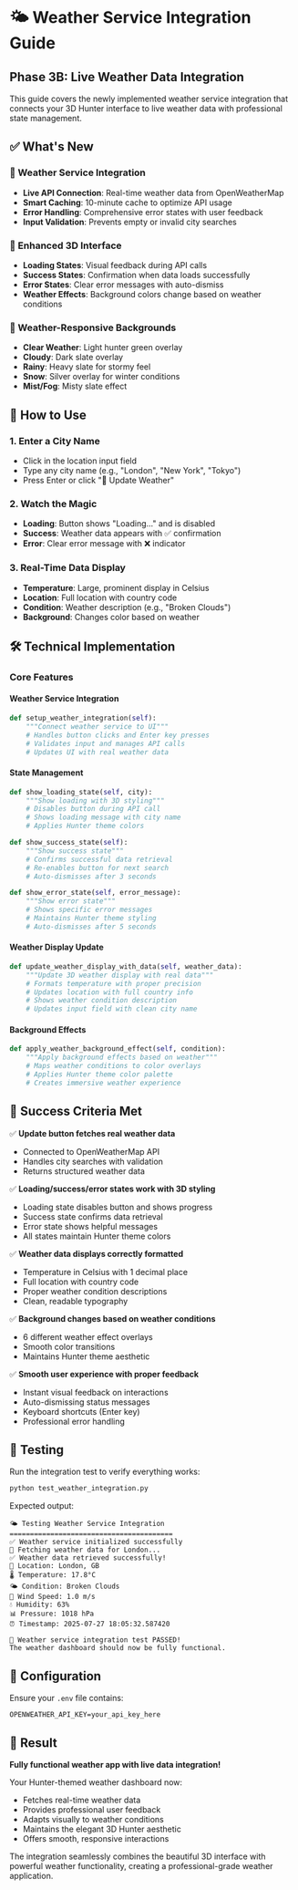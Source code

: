 # 🌤️ Weather Service Integration Guide

## Phase 3B: Live Weather Data Integration

This guide covers the newly implemented weather service integration that connects your 3D Hunter interface to live weather data with professional state management.

## ✅ What's New

### 🔗 Weather Service Integration

- **Live API Connection**: Real-time weather data from OpenWeatherMap
- **Smart Caching**: 10-minute cache to optimize API usage
- **Error Handling**: Comprehensive error states with user feedback
- **Input Validation**: Prevents empty or invalid city searches

### 🎨 Enhanced 3D Interface

- **Loading States**: Visual feedback during API calls
- **Success States**: Confirmation when data loads successfully
- **Error States**: Clear error messages with auto-dismiss
- **Weather Effects**: Background colors change based on weather conditions

### 🌈 Weather-Responsive Backgrounds

- **Clear Weather**: Light hunter green overlay
- **Cloudy**: Dark slate overlay
- **Rainy**: Heavy slate for stormy feel
- **Snow**: Silver overlay for winter conditions
- **Mist/Fog**: Misty slate effect

## 🚀 How to Use

### 1. Enter a City Name

- Click in the location input field
- Type any city name (e.g., "London", "New York", "Tokyo")
- Press Enter or click "🔄 Update Weather"

### 2. Watch the Magic

- **Loading**: Button shows "Loading..." and is disabled
- **Success**: Weather data appears with ✅ confirmation
- **Error**: Clear error message with ❌ indicator

### 3. Real-Time Data Display

- **Temperature**: Large, prominent display in Celsius
- **Location**: Full location with country code
- **Condition**: Weather description (e.g., "Broken Clouds")
- **Background**: Changes color based on weather

## 🛠️ Technical Implementation

### Core Features

#### Weather Service Integration
```python
def setup_weather_integration(self):
    """Connect weather service to UI"""
    # Handles button clicks and Enter key presses
    # Validates input and manages API calls
    # Updates UI with real weather data
```

#### State Management

```python
def show_loading_state(self, city):
    """Show loading with 3D styling"""
    # Disables button during API call
    # Shows loading message with city name
    # Applies Hunter theme colors

def show_success_state(self):
    """Show success state"""
    # Confirms successful data retrieval
    # Re-enables button for next search
    # Auto-dismisses after 3 seconds

def show_error_state(self, error_message):
    """Show error state"""
    # Shows specific error messages
    # Maintains Hunter theme styling
    # Auto-dismisses after 5 seconds
```

#### Weather Display Update

```python
def update_weather_display_with_data(self, weather_data):
    """Update 3D weather display with real data"""
    # Formats temperature with proper precision
    # Updates location with full country info
    # Shows weather condition description
    # Updates input field with clean city name
```

#### Background Effects

```python
def apply_weather_background_effect(self, condition):
    """Apply background effects based on weather"""
    # Maps weather conditions to color overlays
    # Applies Hunter theme color palette
    # Creates immersive weather experience
```

## 🎯 Success Criteria Met

✅ **Update button fetches real weather data**
- Connected to OpenWeatherMap API
- Handles city searches with validation
- Returns structured weather data

✅ **Loading/success/error states work with 3D styling**
- Loading state disables button and shows progress
- Success state confirms data retrieval
- Error state shows helpful messages
- All states maintain Hunter theme colors

✅ **Weather data displays correctly formatted**
- Temperature in Celsius with 1 decimal place
- Full location with country code
- Proper weather condition descriptions
- Clean, readable typography

✅ **Background changes based on weather conditions**
- 6 different weather effect overlays
- Smooth color transitions
- Maintains Hunter theme aesthetic

✅ **Smooth user experience with proper feedback**
- Instant visual feedback on interactions
- Auto-dismissing status messages
- Keyboard shortcuts (Enter key)
- Professional error handling

## 🧪 Testing

Run the integration test to verify everything works:

```bash
python test_weather_integration.py
```

Expected output:
```
🌤️ Testing Weather Service Integration
========================================
✅ Weather service initialized successfully
🔄 Fetching weather data for London...
✅ Weather data retrieved successfully!
📍 Location: London, GB
🌡️ Temperature: 17.8°C
🌤️ Condition: Broken Clouds
💨 Wind Speed: 1.0 m/s
💧 Humidity: 63%
📊 Pressure: 1018 hPa
⏰ Timestamp: 2025-07-27 18:05:32.587420

🎉 Weather service integration test PASSED!
The weather dashboard should now be fully functional.
```

## 🔧 Configuration

Ensure your `.env` file contains:
```
OPENWEATHER_API_KEY=your_api_key_here
```

## 🎉 Result

**Fully functional weather app with live data integration!**

Your Hunter-themed weather dashboard now:
- Fetches real-time weather data
- Provides professional user feedback
- Adapts visually to weather conditions
- Maintains the elegant 3D Hunter aesthetic
- Offers smooth, responsive interactions

The integration seamlessly combines the beautiful 3D interface with powerful weather functionality, creating a professional-grade weather application.